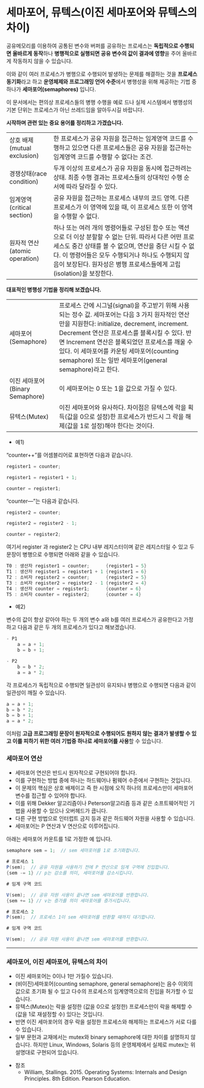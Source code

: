 # 세마포어, 뮤텍스(이진 세마포어와 뮤텍스의 차이)

공유메모리를 이용하여 공통된 변수와 버퍼를 공유하는 프로세스는 **독립적으로 수행되면 올바르게 동작**하나 **병행적으로 실행되면 공유 변수의 값이 결과에 영향**을 주어 올바르게 작동하지 않을 수 있습니다.

이와 같이 여러 프로세스가 병행으로 수행되어 발생하는 문제를 해결하는 것을 **프로세스 동기화**라고 하고 **운영체제와 프로그래밍 언어 수준**에서 병행성을 위해 제공하는 기법 중 하나가 **세마포어(semaphores)** 입니다.

이 문서에서는 편의상 프로세스들의 병행 수행을 예로 드나 실제 시스템에서 병행성의 기본 단위는 프로세스가 아닌 쓰레드임을 알아두시길 바랍니다.

**시작하며 관련 있는 중요 용어를 정리하고 가겠습니다.**

|||
| --- | --- |
| 상호 배제(mutual exclusion) | 한 프로세스가 공유 자원을 접근하는 임계영역 코드를 수행하고 있으면 다른 프로세스들은 공유 자원을 접근하는 임계영역 코드를 수행할 수 없다는 조건. |
| 경쟁상태(race condition) | 두개 이상의 프로세스가 공유 자원을 동시에 접근하려는 상태. 최종 수행 결과는 프로세스들의 상대적인 수행 순서에 따라 달라질 수 있다. |
| 임계영역(critical section) | 공유 자원을 접근하는 프로세스 내부의 코드 영역. 다른 프로세스가 이 영역에 있을 때, 이 프로세스 또한 이 영역을 수행할 수 없다. |
| 원자적 연산(atomic operation) | 하나 또는 여러 개의 명령어들로 구성된 함수 또는 액션으로 더 이상 분할할 수 없는 단위. 따라서 다른 어떤 프로세스도 중간 상태를 볼 수 없으며, 연산을 중단 시킬 수 없다. 이 명령어들은 모두 수행되거나 하나도 수행되지 않음이 보장된다. 원자성은 병행 프로세스들에게 고립(isolation)을 보장한다. |

**대표적인 병행성 기법을 정리해 보겠습니다.**

|| |
| --- | --- |
| 세마포어(Semaphore) | 프로세스 간에 시그널(signal)을 주고받기 위해 사용되는 정수 값. 세마포어는 다음 3 가지 원자적인 연산만을 지원한다: initialize, decrement, increment. Decrement 연산은 프로세스를 블록시킬 수 있다. 반면 Increment 연산은 블록되었던 프로세스를 깨울 수 있다. 이 세마포어를 카운팅 세마포어(counting semaphore) 또는 일반 세마포어(general semaphore)라고 한다. |
| 이진 세마포어(Binary Semaphore) | 이 세마포어는 0 또는 1을 값으로 가질 수 있다. |
| 뮤텍스(Mutex) | 이진 세마포어와 유사하다. 차이점은 뮤텍스에 락을 획득(값을 0으로 설정)한 프로세스가 반드시 그 락을 해제(값을 1로 설정)해야 한다는 것이다. |

- 예1)

“counter++”를 어셈블리어로 표현하면 다음과 같습니다.

```java
register1 = counter;

register1 = register1 + 1;

counter = register1;
```

“counter—”는 다음과 같습니다.

```java
register2 = counter;

register2 = register2 - 1;

counter = register2;
```

여기서 register 과 register2 는 CPU 내부 레지스터이며 같은 레지스터일 수 있고 두 문장이 병행으로 수행되면 아래와 같을 수 있습니다.

```java
T0 : 생산자 register1 = counter;      {register1 = 5}
T1 : 생산자 register1 = register1 + 1 {register1 = 6}
T2 : 소비자 register2 = counter;      {register2 = 5}
T3 : 소비자 register2 = register2 - 1 {register2 = 4}
T4 : 생산자 counter = register1;      {counter = 6}
T5 : 소비자 counter = register2;      {counter = 4}
```

- 예2)

변수의 값이 항상 같아야 하는 두 개의 변수 a와 b를 여러 프로세스가 공유한다고 가정하고 다음과 같은 두 개의 프로세스가 있다고 해보겠습니다.

```java
- P1
	a = a + 1;
	b = b + 1;

- P2
	b = b * 2;
	a = a * 2;
```

각 프로세스가 독립적으로 수행되면 일관성이 유지되나 병행으로 수행되면 다음과 같이 일관성이 깨질 수 있습니다.

```java
a = a + 1;
b = b * 2;
b = b + 1;
a = a * 2;
```

이처럼 **고급 프로그래밍 문장이 원자적으로 수행되어도 원하지 않는 결과가 발생할 수 있고 이를 피하기 위한 여러 기법중 하나로 세마포어를 사용**할 수 있습니다.

### 세마포어 연산

* 세마포어 연산은 반드시 원자적으로 구현되어야 합니다.
* 이를 구현하는 방법 중에 하나는 하드웨어나 펌웨어 수준에서 구현하는 것입니다.
* 이 문제의 핵심은 상호 배제이고 즉 한 시점에 오직 하나의 프로세스만이 세마포어 변수를 접근할 수 있어야 합니다.
* 이를 위해 Dekker 알고리즘이나 Peterson알고리즘 등과 같은 소프트웨어적인 기법을 사용할 수 있으나 오버헤드가 큽니다.
* 다른 구현 방법으로 인터럽트 금지 등과 같은 하드웨어 자원을 사용할 수 있습니다.
* 세마포어는 P 연산과 V 연산으로 이루어집니다.

아래는 세마포어 카운트를 1로 가정한 예 입니다.

```java
semaphore sem = 1;  // sem 세마포어를 1로 초기화합니다.

# 프로세스 1
P(sem);  // 공유 자원을 사용하기 전에 P 연산으로 임계 구역에 진입합니다.
{sem -= 1} // p는 감소를 의미, 세마포어를 감소시킵니다.

# 임계 구역 코드

V(sem);  // 공유 자원 사용이 끝나면 sem 세마포어를 반환합니다.
{sem += 1} // v는 증가를 의미 세마포어를 증가시킵니다.

# 프로세스 2
P(sem);  // 프로세스 1이 sem 세마포어를 반환할 때까지 대기합니다.

# 임계 구역 코드

V(sem);  // 공유 자원 사용이 끝나면 sem 세마포어를 반환합니다.

```

---

### 세마포어, 이진 세마포어, 뮤텍스의 차이

- 이진 세마포어는 0이나 1만 가질수 있습니다.
- (비이진)세마포어(counting semaphore, general semaphore)는 음수 이외의 값으로 초기화 될 수 있고 다수의 프로세스의 임계영역으로의 진입을 허가할 수 있습니다.
- 뮤텍스(Mutex)는 락을 설정한 (값을 0으로 설정한) 프로세스만이 락을 해제할 수(값을 1로 재설정할 수) 있다는 것입니다.
- 반면 이진 세마포어의 경우 락을 설정한 프로세스와 해제하는 프로세스가 서로 다를 수 있습니다.
- 일부 문헌과 교재에서는 mutex와 binary semaphore에 대한 차이를 설명하지 않습니다. 하지만 Linux, Windows, Solaris 등의 운영체제에서 실제로 mutex는 위 설명대로 구현되어 있습니다.

>
- 참조
    - William, Stallings. 2015. Operating Systems: Internals and Design Principles. 8th Edition. Pearson Education.
